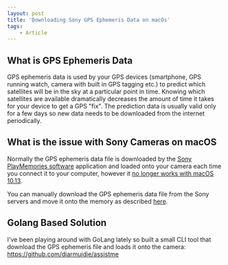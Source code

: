 ```yaml
---
layout: post
title: 'Downloading Sony GPS Ephemeris Data on macOs'
tags:
    - Article
---
```


## What is GPS Ephemeris Data

GPS ephemeris data is used by your GPS devices (smartphone, GPS running watch, camera with built in GPS tagging etc.) to predict which satellites will be in the sky at a particular point in time. Knowing which satellites are available dramatically decreases the amount of time it takes for your device to get a GPS "fix". The prediction data is usually valid only for a few days so new data needs to be downloaded from the internet periodically.

## What is the issue with Sony Cameras on macOS
Normally the GPS ephemeris data file is downloaded by the [Sony PlayMemories software](http://support.d-imaging.sony.co.jp/www/disoft/int/download/playmemories-home/mac/en/) application and loaded onto your camera each time you connect it to your computer, however it [no longer works with macOS 10.13](http://sony-eur-eu-en-web--eur.custhelp.com/app/answers/detail/a_id/143062/~/macos-10.13-%28high-sierra%29-compatibility-information-for-application-software).

You can manually download the GPS ephemeris data file from the Sony servers and move it onto the memory as described [here](https://blog.brixandersen.dk/2010/04/02/downloading-sony-gps-assist-data-using-perl/).

## Golang Based Solution
I've been playing around with GoLang lately so built a small CLI tool that download the GPS ephemeris file and loads it onto the camera: https://github.com/diarmuidie/assistme
